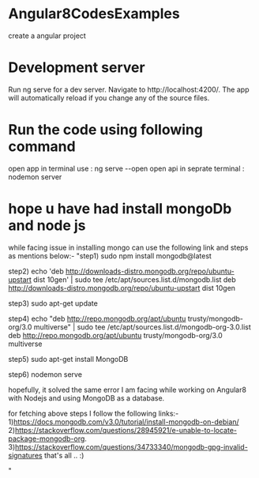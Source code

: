 # Angular8CodesExamples
 create a angular project
# Development server
Run ng serve for a dev server. Navigate to http://localhost:4200/. The app will automatically reload if you change any of the source files.

# Run the code using following command
open app in terminal use  :  ng serve --open
open api in seprate terminal : nodemon server

# hope u have had install mongoDb and node js
while facing issue in installing mongo can use the following link and steps as mentions below:-
"step1)
sudo npm install mongodb@latest

step2)
echo 'deb http://downloads-distro.mongodb.org/repo/ubuntu-upstart dist 10gen' | sudo tee /etc/apt/sources.list.d/mongodb.list
deb http://downloads-distro.mongodb.org/repo/ubuntu-upstart dist 10gen

step3)
sudo apt-get update

step4)
echo "deb http://repo.mongodb.org/apt/ubuntu trusty/mongodb-org/3.0 multiverse" | sudo tee /etc/apt/sources.list.d/mongodb-org-3.0.list
deb http://repo.mongodb.org/apt/ubuntu trusty/mongodb-org/3.0 multiverse

step5)
sudo apt-get install MongoDB

step6)
nodemon serve

hopefully, it solved the same error I am facing while working on Angular8 with Nodejs and using MongoDB as a database.

for fetching above steps I follow the following links:-
1)https://docs.mongodb.com/v3.0/tutorial/install-mongodb-on-debian/
2)https://stackoverflow.com/questions/28945921/e-unable-to-locate-package-mongodb-org.
3)https://stackoverflow.com/questions/34733340/mongodb-gpg-invalid-signatures
that's all .. :)


"
